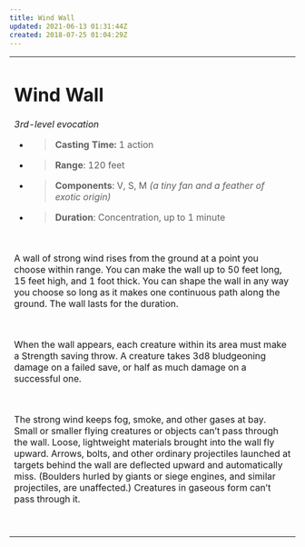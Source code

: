 ```yaml
---
title: Wind Wall
updated: 2021-06-13 01:31:44Z
created: 2018-07-25 01:04:29Z
---
```


<table><tbody><tr class="odd"><td><h1 id="wind-wall"><strong>Wind Wall</strong></h1><p><em>3rd-level evocation</em></p><ul><li><blockquote><p><strong>Casting Time:</strong> 1 action</p></blockquote></li><li><blockquote><p><strong>Range</strong>: 120 feet</p></blockquote></li><li><blockquote><p><strong>Components</strong>: V, S, M <em>(a tiny fan and a feather of exotic origin)</em></p></blockquote></li><li><blockquote><p><strong>Duration</strong>: Concentration, up to 1 minute</p></blockquote></li></ul><p> </p><p>A wall of strong wind rises from the ground at a point you choose within range. You can make the wall up to 50 feet long, 15 feet high, and 1 foot thick. You can shape the wall in any way you choose so long as it makes one continuous path along the ground. The wall lasts for the duration.</p><p> </p><p>When the wall appears, each creature within its area must make a Strength saving throw. A creature takes 3d8 bludgeoning damage on a failed save, or half as much damage on a successful one.</p><p> </p><p>The strong wind keeps fog, smoke, and other gases at bay. Small or smaller flying creatures or objects can’t pass through the wall. Loose, lightweight materials brought into the wall fly upward. Arrows, bolts, and other ordinary projectiles launched at targets behind the wall are deflected upward and automatically miss. (Boulders hurled by giants or siege engines, and similar projectiles, are unaffected.) Creatures in gaseous form can’t pass through it.</p><p> </p></td></tr></tbody></table>
